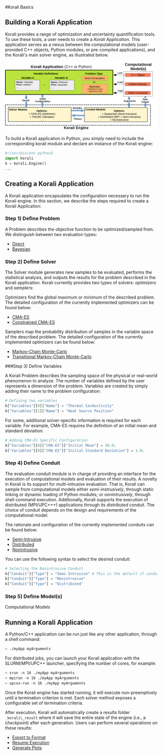 #Korali Basics

## Building a Korali Application

Korali provides a range of optimization and uncertainty quantification tools. To use these tools, a user needs to create a *Korali Application*. This application serves as a nexus between the computational models (user-provided C++ objects, Python modules, or pre-compiled applications), and the Korali's main solver engine, as illustrated below.

![](modules.png)

To build a Korali application in Python, you simply need to include the corresponding korali module and declare an instance of the Korali engine:

```python
#!/usr/bin/env python3
import korali
k = korali.Engine()
...
```

## Creating a Korali Application

A Korali application encapsulates the configuration necessary to run the Korali engine. In this section, we describe the steps required to create a Korali Application:

### Step 1) Define Problem

A Problem describes the objective function to be optimized/sampled from. We distinguish between two evaluation types: 

- [Direct](/usage/evaluation/direct)
- [Bayesian](/usage/evaluation/bayesian)

### Step 2) Define Solver

The Solver module generates new samples to be evaluated, performs the statistical analysis, and outputs the results for the problem described in the Korali application. Korali currently provides two types of solvers: *optimizers* and *samplers*:

Optimizers find the global maximum or minimum of the described problem. The detailed configuration of the currently implemented optimizers can be found below:

- [CMA-ES](/usage/solvers/optimizers/cmaes)
- [Constrained CMA-ES](/usage/solvers/optimizers/ccmaes)
	
Samplers map the probability distribution of samples in the variable space of the described problem. The detailed configuration of the currently implemented optimizers can be found below:

- [Markov-Chain Monte-Carlo](/usage/solvers/samplers/mcmc) 
- [Transitional Markov-Chain Monte-Carlo](/usage/solvers/samplers/tmcmc)
  
###Step 3) Define Variables

A Korali Problem describes the sampling space of the physical or real-world phenomenon to analyze. The number of variables defined by the user represents a dimension of the problem. Variables are created by simply adding their name to the problem configuration:

```python
# Defining two variables
k["Variables"][0]["Name"] = "Thermal Conductivity"
k["Variables"][1]["Name"] = "Heat Source Position"
```

For some, additional solver-specific information is required for each variable. For example, CMA-ES requires the definition of an initial mean and standard deviation:

```python
# Adding CMA-ES Specific Configuration
k["Variables"][0]["CMA-ES"]["Initial Mean"] = 10.0;
k["Variables"][0]["CMA-ES"]["Initial Standard Deviation"] = 1.0;
```

### Step 4) Define Conduit

The evaluation conduit module is in charge of providing an interface for the execution of computational models and evaluation of their results. A novelty in Korali is its support for *multi-intrusive* evaluation. That is, Korali can sample from computational models either *semi-instrusively*, through static linking or dynamic loading of Python modules; or *nonintrusively*, through shell command execution. Additionally, Korali supports the execution of distributed (MPI/UPC+++) applications through its *distributed* conduit. The choice of conduit depends on the design and requirements of the computational model. 

The rationale and configuration of the currently implemented conduits can be found below:

- [Semi-Intrusive](/usage/conduits/semi-intrusive)
- [Distributed](/usage/conduits/distributed)
- [Nonintrusive](/usage/conduits/nonintrusive)
	
  
You can use the following syntax to select the desired conduit:

```python
# Selecting the Nonintrusive Conduit
k["Conduit"]["Type"] = "Semi-Intrusive" # This is the default if conduit type is not specified
k["Conduit"]["Type"] = "Nonintrusive"
k["Conduit"]["Type"] = "Distributed"
```

### Step 5) Define Model(s)

Computational Models

## Running a Korali Application

A Python/C++ application can be run just like any other application, through a shell command:

```bash
> ./myApp myArguments
```

For distributed jobs, you can launch your Korali application with the SLURM/MPI/UPC++ launcher, specifying the number of cores, for example:

```bash
> srun -n 16 ./myApp myArguments
> mpirun -n 16 ./myApp myArguments
> upcxx-run -n 16 ./myApp myArguments
```

Once the Korali engine has started running, it will execute non-preemptively until a termination criterion is met. Each solver method exposes a configurable set of termination criteria.

After execution, Korali will automatically create a results folder ```_korali\_result``` where it will save the entire state of the engine (i.e., a *checkpoint*) after each generation. Users can perform several operations on these results:

- [Export to Format](/usage/results/export)
- [Resume Execution](/usage/results/resume)
- [Generate Plots](/usage/results/plotting)